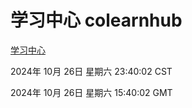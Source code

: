 # 学习中心 colearnhub
[学习中心](http://219.139.197.74:56308/colearnhub/)

2024年 10月 26日 星期六 23:40:02 CST

2024年 10月 26日 星期六 15:40:02 GMT
